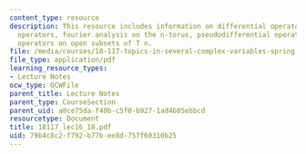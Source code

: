 ```yaml
---
content_type: resource
description: This resource includes information on differential operators, smoothing
  operators, fourier analysis on the n-torus, pseudodifferential operators, and elliptic
  operators on open subsets of T n.
file: /media/courses/18-117-topics-in-several-complex-variables-spring-2005/79b4c8c2f792b77bee8d757f60310b25_18117_lec16_18.pdf
file_type: application/pdf
learning_resource_types:
- Lecture Notes
ocw_type: OCWFile
parent_title: Lecture Notes
parent_type: CourseSection
parent_uid: a8ce75da-f40b-c5f0-b927-1ad4605ebbcd
resourcetype: Document
title: 18117_lec16_18.pdf
uid: 79b4c8c2-f792-b77b-ee8d-757f60310b25
---
```

